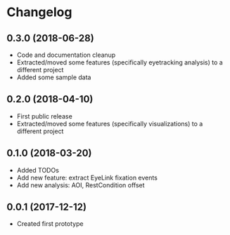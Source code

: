 # Changelog

## 0.3.0 (2018-06-28)

* Code and documentation cleanup
* Extracted/moved some features (specifically eyetracking analysis) to a different project
* Added some sample data

## 0.2.0 (2018-04-10)

* First public release
* Extracted/moved some features (specifically visualizations) to a different project

## 0.1.0 (2018-03-20)

* Added TODOs
* Add new feature: extract EyeLink fixation events
* Add new analysis: AOI, RestCondition offset

## 0.0.1 (2017-12-12)

- Created first prototype
